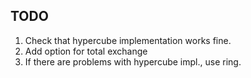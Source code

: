 ## TODO

1. Check that hypercube implementation works fine.
2. Add option for total exchange
3. If there are problems with hypercube impl., use ring.
